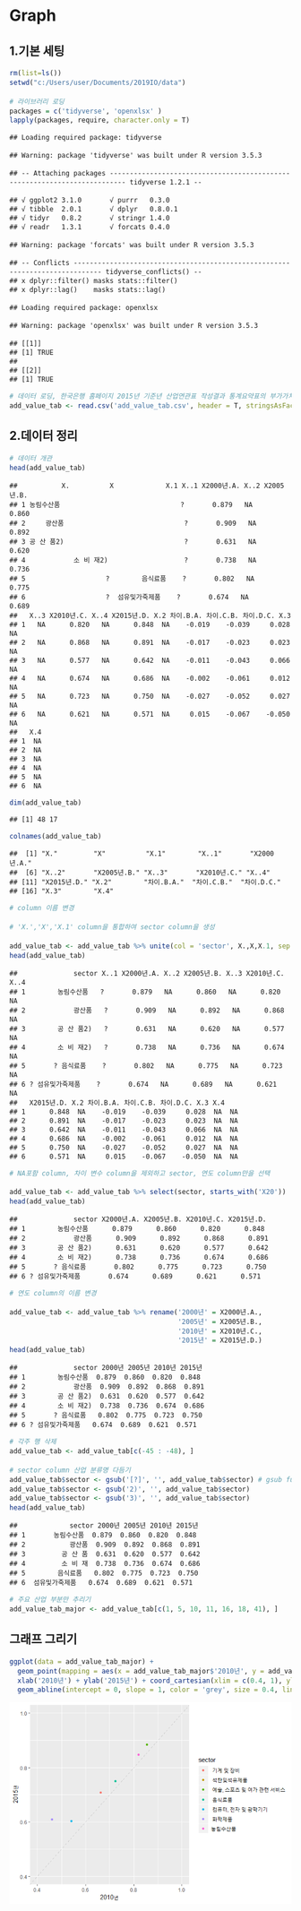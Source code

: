 Graph
================

1.기본 세팅
-----------

``` r
rm(list=ls())
setwd("c:/Users/user/Documents/2019IO/data")

# 라이브러리 로딩
packages = c('tidyverse', 'openxlsx' )
lapply(packages, require, character.only = T)
```

    ## Loading required package: tidyverse

    ## Warning: package 'tidyverse' was built under R version 3.5.3

    ## -- Attaching packages -------------------------------------------------------------------------- tidyverse 1.2.1 --

    ## √ ggplot2 3.1.0       √ purrr   0.3.0  
    ## √ tibble  2.0.1       √ dplyr   0.8.0.1
    ## √ tidyr   0.8.2       √ stringr 1.4.0  
    ## √ readr   1.3.1       √ forcats 0.4.0

    ## Warning: package 'forcats' was built under R version 3.5.3

    ## -- Conflicts ----------------------------------------------------------------------------- tidyverse_conflicts() --
    ## x dplyr::filter() masks stats::filter()
    ## x dplyr::lag()    masks stats::lag()

    ## Loading required package: openxlsx

    ## Warning: package 'openxlsx' was built under R version 3.5.3

    ## [[1]]
    ## [1] TRUE
    ## 
    ## [[2]]
    ## [1] TRUE

``` r
# 데이터 로딩, 한국은행 홈페이지 2015년 기준년 산업연관표 작성결과 통계요약표의 부가가치계수 sheet를 csv파일로 저장하여 이용 
add_value_tab <- read.csv('add_value_tab.csv', header = T, stringsAsFactors = F)
```

2.데이터 정리
-------------

``` r
# 데이터 개관
head(add_value_tab)
```

    ##           X.          X             X.1 X..1 X2000년.A. X..2 X2005년.B.
    ## 1 농림수산품                              ?       0.879   NA      0.860
    ## 2     광산품                              ?       0.909   NA      0.892
    ## 3 공 산 품2)                              ?       0.631   NA      0.620
    ## 4            소 비 재2)                   ?       0.738   NA      0.736
    ## 5                    ?        음식료품    ?       0.802   NA      0.775
    ## 6                    ?  섬유및가죽제품    ?       0.674   NA      0.689
    ##   X..3 X2010년.C. X..4 X2015년.D. X.2 차이.B.A. 차이.C.B. 차이.D.C. X.3
    ## 1   NA      0.820   NA      0.848  NA    -0.019    -0.039     0.028  NA
    ## 2   NA      0.868   NA      0.891  NA    -0.017    -0.023     0.023  NA
    ## 3   NA      0.577   NA      0.642  NA    -0.011    -0.043     0.066  NA
    ## 4   NA      0.674   NA      0.686  NA    -0.002    -0.061     0.012  NA
    ## 5   NA      0.723   NA      0.750  NA    -0.027    -0.052     0.027  NA
    ## 6   NA      0.621   NA      0.571  NA     0.015    -0.067    -0.050  NA
    ##   X.4
    ## 1  NA
    ## 2  NA
    ## 3  NA
    ## 4  NA
    ## 5  NA
    ## 6  NA

``` r
dim(add_value_tab)
```

    ## [1] 48 17

``` r
colnames(add_value_tab)
```

    ##  [1] "X."         "X"          "X.1"        "X..1"       "X2000년.A."
    ##  [6] "X..2"       "X2005년.B." "X..3"       "X2010년.C." "X..4"      
    ## [11] "X2015년.D." "X.2"        "차이.B.A."  "차이.C.B."  "차이.D.C." 
    ## [16] "X.3"        "X.4"

``` r
# column 이름 변경

# 'X.','X','X.1' column을 통합하여 sector column을 생성

add_value_tab <- add_value_tab %>% unite(col = 'sector', X.,X,X.1, sep = "")  
head(add_value_tab)
```

    ##              sector X..1 X2000년.A. X..2 X2005년.B. X..3 X2010년.C. X..4
    ## 1        농림수산품   ?       0.879   NA      0.860   NA      0.820   NA
    ## 2            광산품   ?       0.909   NA      0.892   NA      0.868   NA
    ## 3        공 산 품2)   ?       0.631   NA      0.620   NA      0.577   NA
    ## 4        소 비 재2)   ?       0.738   NA      0.736   NA      0.674   NA
    ## 5       ? 음식료품    ?       0.802   NA      0.775   NA      0.723   NA
    ## 6 ? 섬유및가죽제품    ?       0.674   NA      0.689   NA      0.621   NA
    ##   X2015년.D. X.2 차이.B.A. 차이.C.B. 차이.D.C. X.3 X.4
    ## 1      0.848  NA    -0.019    -0.039     0.028  NA  NA
    ## 2      0.891  NA    -0.017    -0.023     0.023  NA  NA
    ## 3      0.642  NA    -0.011    -0.043     0.066  NA  NA
    ## 4      0.686  NA    -0.002    -0.061     0.012  NA  NA
    ## 5      0.750  NA    -0.027    -0.052     0.027  NA  NA
    ## 6      0.571  NA     0.015    -0.067    -0.050  NA  NA

``` r
# NA포함 column, 차이 변수 column을 제외하고 sector, 연도 column만을 선택 

add_value_tab <- add_value_tab %>% select(sector, starts_with('X20'))
head(add_value_tab)
```

    ##              sector X2000년.A. X2005년.B. X2010년.C. X2015년.D.
    ## 1        농림수산품      0.879      0.860      0.820      0.848
    ## 2            광산품      0.909      0.892      0.868      0.891
    ## 3        공 산 품2)      0.631      0.620      0.577      0.642
    ## 4        소 비 재2)      0.738      0.736      0.674      0.686
    ## 5       ? 음식료품       0.802      0.775      0.723      0.750
    ## 6 ? 섬유및가죽제품       0.674      0.689      0.621      0.571

``` r
# 연도 column의 이름 변경 

add_value_tab <- add_value_tab %>% rename('2000년' = X2000년.A.,
                                          '2005년' = X2005년.B.,
                                          '2010년' = X2010년.C.,
                                          '2015년' = X2015년.D.)
head(add_value_tab)
```

    ##              sector 2000년 2005년 2010년 2015년
    ## 1        농림수산품  0.879  0.860  0.820  0.848
    ## 2            광산품  0.909  0.892  0.868  0.891
    ## 3        공 산 품2)  0.631  0.620  0.577  0.642
    ## 4        소 비 재2)  0.738  0.736  0.674  0.686
    ## 5       ? 음식료품   0.802  0.775  0.723  0.750
    ## 6 ? 섬유및가죽제품   0.674  0.689  0.621  0.571

``` r
# 각주 행 삭제
add_value_tab <- add_value_tab[c(-45 : -48), ]

# sector column 산업 분류명 다듬기
add_value_tab$sector <- gsub('[?]', '', add_value_tab$sector) # gsub function은 특정 문자열을 찾아 바꾸는 함수
add_value_tab$sector <- gsub('2)', '', add_value_tab$sector)
add_value_tab$sector <- gsub('3)', '', add_value_tab$sector)
head(add_value_tab)
```

    ##             sector 2000년 2005년 2010년 2015년
    ## 1       농림수산품  0.879  0.860  0.820  0.848
    ## 2           광산품  0.909  0.892  0.868  0.891
    ## 3         공 산 품  0.631  0.620  0.577  0.642
    ## 4         소 비 재  0.738  0.736  0.674  0.686
    ## 5        음식료품   0.802  0.775  0.723  0.750
    ## 6  섬유및가죽제품   0.674  0.689  0.621  0.571

``` r
# 주요 산업 부분만 추리기
add_value_tab_major <- add_value_tab[c(1, 5, 10, 11, 16, 18, 41), ]
```

그래프 그리기
-------------

``` r
ggplot(data = add_value_tab_major) +
  geom_point(mapping = aes(x = add_value_tab_major$'2010년', y = add_value_tab_major$'2015년', color = sector)) +
  xlab('2010년') + ylab('2015년') + coord_cartesian(xlim = c(0.4, 1), ylim = c(0.4, 1)) +
  geom_abline(intercept = 0, slope = 1, color = 'grey', size = 0.4, linetype = 'dashed')
```

![](Graph_files/figure-markdown_github/plotting-1.png)
